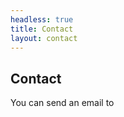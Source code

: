 ```yaml
---
headless: true
title: Contact
layout: contact
---
```


<h2 class="section__title">Contact</h2>

You can send an email to
